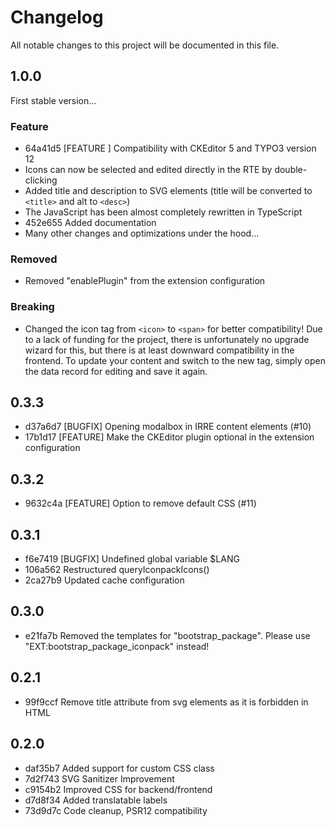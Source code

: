 # Changelog

All notable changes to this project will be documented in this file.

## 1.0.0

First stable version...

### Feature

- 64a41d5 [FEATURE ] Compatibility with CKEditor 5 and TYPO3 version 12
- Icons can now be selected and edited directly in the RTE by double-clicking
- Added title and description to SVG elements (title will be converted to
  `<title>` and alt to `<desc>`)
- The JavaScript has been almost completely rewritten in TypeScript
- 452e655 Added documentation
- Many other changes and optimizations under the hood...

### Removed

- Removed "enablePlugin" from the extension configuration

### Breaking

- Changed the icon tag from `<icon>` to `<span>` for better compatibility! Due
  to a lack of funding for the project, there is unfortunately no upgrade wizard
  for this, but there is at least downward compatibility in the frontend. To
  update your content and switch to the new tag, simply open the data record for
  editing and save it again.

## 0.3.3

- d37a6d7 [BUGFIX] Opening modalbox in IRRE content elements (#10)
- 17b1d17 [FEATURE] Make the CKEditor plugin optional in the extension
  configuration

## 0.3.2

- 9632c4a [FEATURE] Option to remove default CSS (#11)

## 0.3.1

- f6e7419 [BUGFIX] Undefined global variable $LANG
- 106a562 Restructured queryIconpackIcons()
- 2ca27b9 Updated cache configuration

## 0.3.0

- e21fa7b Removed the templates for "bootstrap_package". Please use
  "EXT:bootstrap_package_iconpack" instead!

## 0.2.1

- 99f9ccf Remove title attribute from svg elements as it is forbidden in HTML

## 0.2.0

- daf35b7 Added support for custom CSS class
- 7d2f743 SVG Sanitizer Improvement
- c9154b2 Improved CSS for backend/frontend
- d7d8f34 Added translatable labels
- 73d9d7c Code cleanup, PSR12 compatibility
